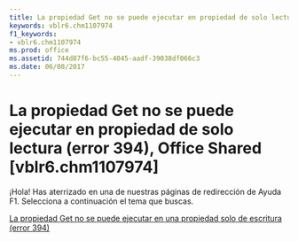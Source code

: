 ```yaml
---
title: La propiedad Get no se puede ejecutar en propiedad de solo lectura (error 394), Office Shared [vblr6.chm1107974]
keywords: vblr6.chm1107974
f1_keywords:
- vblr6.chm1107974
ms.prod: office
ms.assetid: 744d87f6-bc55-4045-aadf-39038df066c3
ms.date: 06/08/2017
---
```





# La propiedad Get no se puede ejecutar en propiedad de solo lectura (error 394), Office Shared [vblr6.chm1107974]

¡Hola! Has aterrizado en una de nuestras páginas de redirección de Ayuda F1. Selecciona a continuación el tema que buscas.


 [La propiedad Get no se puede ejecutar en una propiedad solo de escritura (error 394)](http://msdn.microsoft.com/library/property-get-can-t-be-executed-on-write-only-property-error-394%28Office.15%29.aspx)


